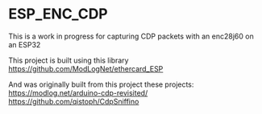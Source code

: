 # ESP_ENC_CDP
This is a work in progress for capturing CDP packets with an enc28j60 on an ESP32

This project is built using this library https://github.com/ModLogNet/ethercard_ESP

And was originally built from this project these projects:
https://modlog.net/arduino-cdp-revisited/
https://github.com/qistoph/CdpSniffino

